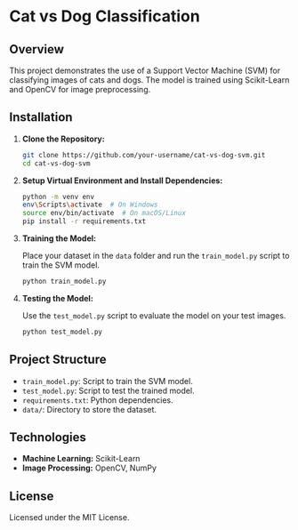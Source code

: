 

# Cat vs Dog Classification

## Overview

This project demonstrates the use of a Support Vector Machine (SVM) for classifying images of cats and dogs. The model is trained using Scikit-Learn and OpenCV for image preprocessing.

## Installation

1. **Clone the Repository:**

    ```bash
    git clone https://github.com/your-username/cat-vs-dog-svm.git
    cd cat-vs-dog-svm
    ```

2. **Setup Virtual Environment and Install Dependencies:**

    ```bash
    python -m venv env
    env\Scripts\activate  # On Windows
    source env/bin/activate  # On macOS/Linux
    pip install -r requirements.txt
    ```

3. **Training the Model:**

    Place your dataset in the `data` folder and run the `train_model.py` script to train the SVM model.

    ```bash
    python train_model.py
    ```

4. **Testing the Model:**

    Use the `test_model.py` script to evaluate the model on your test images.

    ```bash
    python test_model.py
    ```

## Project Structure

- `train_model.py`: Script to train the SVM model.
- `test_model.py`: Script to test the trained model.
- `requirements.txt`: Python dependencies.
- `data/`: Directory to store the dataset.

## Technologies

- **Machine Learning:** Scikit-Learn
- **Image Processing:** OpenCV, NumPy

## License

Licensed under the MIT License.
